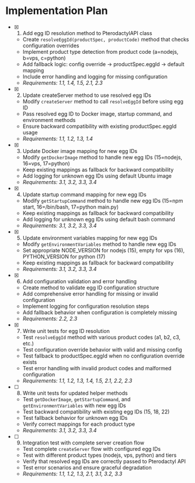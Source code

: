 # Implementation Plan

- [x] 1. Add egg ID resolution method to PterodactylAPI class





  - Create `resolveEggId(productSpec, productCode)` method that checks configuration overrides
  - Implement product type detection from product code (a=nodejs, b=vps, c=python)
  - Add fallback logic: config override → productSpec.eggId → default mapping
  - Include error handling and logging for missing configuration
  - _Requirements: 1.1, 1.4, 1.5, 2.1, 2.3_

- [x] 2. Update createServer method to use resolved egg IDs





  - Modify `createServer` method to call `resolveEggId` before using egg ID
  - Pass resolved egg ID to Docker image, startup command, and environment methods
  - Ensure backward compatibility with existing productSpec.eggId usage
  - _Requirements: 1.1, 1.2, 1.3, 1.4_

- [x] 3. Update Docker image mapping for new egg IDs





  - Modify `getDockerImage` method to handle new egg IDs (15=nodejs, 16=vps, 17=python)
  - Keep existing mappings as fallback for backward compatibility
  - Add logging for unknown egg IDs using default Ubuntu image
  - _Requirements: 3.1, 3.2, 3.3, 3.4_

- [x] 4. Update startup command mapping for new egg IDs  





  - Modify `getStartupCommand` method to handle new egg IDs (15=npm start, 16=/bin/bash, 17=python main.py)
  - Keep existing mappings as fallback for backward compatibility
  - Add logging for unknown egg IDs using default bash command
  - _Requirements: 3.1, 3.2, 3.3, 3.4_

- [x] 5. Update environment variables mapping for new egg IDs





  - Modify `getEnvironmentVariables` method to handle new egg IDs
  - Set appropriate NODE_VERSION for nodejs (15), empty for vps (16), PYTHON_VERSION for python (17)
  - Keep existing mappings as fallback for backward compatibility
  - _Requirements: 3.1, 3.2, 3.3, 3.4_

- [x] 6. Add configuration validation and error handling





  - Create method to validate egg ID configuration structure
  - Add comprehensive error handling for missing or invalid configuration
  - Implement logging for configuration resolution steps
  - Add fallback behavior when configuration is completely missing
  - _Requirements: 2.2, 2.3_


- [x] 7. Write unit tests for egg ID resolution



  - Test `resolveEggId` method with various product codes (a1, b2, c3, etc.)
  - Test configuration override behavior with valid and missing config
  - Test fallback to productSpec.eggId when no configuration override exists
  - Test error handling with invalid product codes and malformed configuration
  - _Requirements: 1.1, 1.2, 1.3, 1.4, 1.5, 2.1, 2.2, 2.3_


- [ ] 8. Write unit tests for updated helper methods



  - Test `getDockerImage`, `getStartupCommand`, and `getEnvironmentVariables` with new egg IDs
  - Test backward compatibility with existing egg IDs (15, 18, 22)
  - Test fallback behavior for unknown egg IDs
  - Verify correct mappings for each product type
  - _Requirements: 3.1, 3.2, 3.3, 3.4_

- [ ] 9. Integration test with complete server creation flow

  - Test complete `createServer` flow with configured egg IDs
  - Test with different product types (nodejs, vps, python) and tiers
  - Verify that resolved egg IDs are correctly passed to Pterodactyl API
  - Test error scenarios and ensure graceful degradation
  - _Requirements: 1.1, 1.2, 1.3, 2.1, 3.1, 3.2, 3.3_